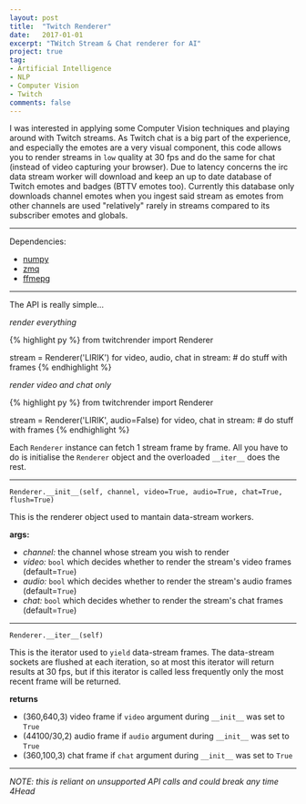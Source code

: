 ```yaml
---
layout: post
title:  "Twitch Renderer"
date:   2017-01-01
excerpt: "TWitch Stream & Chat renderer for AI"
project: true
tag:
- Artificial Intelligence 
- NLP
- Computer Vision
- Twitch
comments: false
---
```


I was interested in applying some Computer Vision techniques and playing around with Twitch streams. As Twitch chat is a big part of the experience, and especially the emotes are a very visual component, this code allows you to render streams in `low` quality at 30 fps and do the same for chat (instead of video capturing your browser). Due to latency concerns the irc data stream worker will download and keep an up to date database of Twitch emotes and badges (BTTV emotes too). Currently this database only downloads channel emotes when you ingest said stream as emotes from other channels are used "relatively" rarely in streams compared to its subscriber emotes and globals.

------------------------------------------------------------------

Dependencies:

* [numpy](http://www.scipy.org/scipylib/download.html)
* [zmq](http://zeromq.org/bindings:python)
* [ffmepg](https://ffmpeg.org/download.html)

------------------------------------------------------------------

The API is really simple...

*render everything*

{% highlight py %}
from twitchrender import Renderer

stream = Renderer('LIRIK')
for video, audio, chat in stream:
    # do stuff with frames
{% endhighlight %}

*render video and chat only*

{% highlight py %}
from twitchrender import Renderer

stream = Renderer('LIRIK', audio=False)
for video, chat in stream:
    # do stuff with frames
{% endhighlight %}

Each `Renderer` instance can fetch 1 stream frame by frame. All you have to do is initialise the `Renderer` object and the overloaded `__iter__` does the rest.

------------------------------------------------------------------

`Renderer.__init__(self, channel, video=True, audio=True, chat=True, flush=True)`

This is the renderer object used to mantain data-stream workers.

**args:**

* *channel:* the channel whose stream you wish to render
* *video:* `bool` which decides whether to render the stream's video frames (default=`True`)
* *audio:* `bool` which decides whether to render the stream's audio frames (default=`True`)
* *chat:* `bool` which decides whether to render the stream's chat frames (default=`True`)

------------------------------------------------------------------

`Renderer.__iter__(self)`

This is the iterator used to `yield` data-stream frames. The data-stream sockets are flushed at each iteration, so at most this iterator will return results at 30 fps, but if this iterator is called less frequently only the most recent frame will be returned.

**returns**

* (360,640,3) video frame if `video` argument during `__init__` was set to `True`
* (44100/30,2) audio frame if `audio` argument during `__init__` was set to `True`
* (360,100,3) chat frame if `chat` argument during `__init__` was set to `True`

------------------------------------------------------------------

*NOTE: this is reliant on unsupported API calls and could break any time 4Head*
